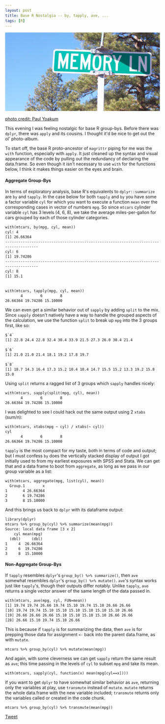 ```yaml
---
layout: post
title: Base R Nostalgia -- by, tapply, ave, ...
tags: [R]
---
```


![](/images/memory_lane.jpg)

<a href='https://www.flickr.com/photos/38302410@N04/3522676990'>photo credit: Paul Yoakum</a>

This evening I was feeling nostalgic for base R group-bys. Before there was `dplyr`, there was `apply` and its cousins. I thought it'd be nice to get out the ol' photo-album. 

To start off, the base R proto-ancestor of `magrittr` piping for me was the `with` function, especially with `apply`. It just cleaned up the
syntax and visual appearance of the code by pulling out the redundancy of declaring the data.frame. So even though it isn't necessary to use `with` for the
functions below, I think it makes things easier on the eyes and brain.


#### Aggregate Group-Bys

In terms of exploratory analysis, base R's equivalents to `dplyr::summarize` are `by` and `tapply`. In the case below for both `tapply` and `by` you have some a factor variable `cyl` for which you want to execute a function `mean` over the corresponding cases in vector of numbers `mpg`. So since `mtcars` cylinder variable `cyl` has 3 levels (4, 6, 8), we take the average miles-per-gallon for cars grouped by each of those cylinder categories. 

    with(mtcars, by(mpg, cyl, mean))
    cyl: 4
    [1] 26.66364
    ------------------------------------------------------------------------------------- 
    cyl: 6
    [1] 19.74286
    ------------------------------------------------------------------------------------- 
    cyl: 8
    [1] 15.1
    
    
    with(mtcars, tapply(mpg, cyl, mean))
           4        6        8 
    26.66364 19.74286 15.10000 


We can even get a similar behavior out of `sapply` by adding `split` to the mix. Since `sapply` doesn't natively have a way to handle the grouped aspects of the calculation, we use the function `split` to break up `mpg` into the 3 groups first, like so: 

    $`4`
    [1] 22.8 24.4 22.8 32.4 30.4 33.9 21.5 27.3 26.0 30.4 21.4

    $`6`
    [1] 21.0 21.0 21.4 18.1 19.2 17.8 19.7

    $`8`
    [1] 18.7 14.3 16.4 17.3 15.2 10.4 10.4 14.7 15.5 15.2 13.3 19.2 15.8 15.0


Using `split` returns a ragged list of 3 groups which `sapply` handles nicely:
    
    with(mtcars, sapply(split(mpg, cyl), mean))
           4        6        8 
    26.66364 19.74286 15.10000 


I was delighted to see I could hack out the same output using 2 `xtabs` (sum/n):

    with(mtcars, xtabs(mpg ~ cyl) / xtabs(~ cyl))     
    cyl
           4        6        8 
    26.66364 19.74286 15.10000 


`tapply` is the most compact for my taste, both in terms of code and output; but I must confess `by` does the vertically stacked display of output I got initially used to from my earliest exposures with SPSS and Stata. We can get that and a data frame to boot from `aggregate`, as long as we pass in our group variable as a list:

    with(mtcars, aggregate(mpg, list(cyl), mean))
      Group.1        x
    1       4 26.66364
    2       6 19.74286
    3       8 15.10000

And this brings us back to `dplyr` with its dataframe output:

    library(dplyr)
    mtcars %>% group_by(cyl) %>% summarize(mean(mpg))
    Source: local data frame [3 x 2]
        cyl mean(mpg)
      (dbl)     (dbl)
    1     4  26.66364
    2     6  19.74286
    3     8  15.10000



#### Non-Aggregate Group-Bys

If `tapply` resembles `dplyr`'s `group_by() %>% summarize()`, then `ave` somewhat resembles `dplyr`'s `group_by() %>% mutate()`. `ave`'s syntax works just like `tapply`'s, though their outputs differ notably. Unlike `tapply`, `ave` returns a single vector answer of the same length of the data passed in. 

    with(mtcars, ave(mpg, cyl, FUN=mean))
    [1] 19.74 19.74 26.66 19.74 15.10 19.74 15.10 26.66 26.66
    [10] 19.74 19.74 15.10 15.10 15.10 15.10 15.10 15.10 26.66
    [19] 26.66 26.66 26.66 15.10 15.10 15.10 15.10 26.66 26.66
    [28] 26.66 15.10 19.74 15.10 26.66


This is because if `tapply` is for summarizing the data, then `ave` is for prepping those data for assignment `<-` back into the parent data.frame, as with `mutate`. 
  
    
    mtcars %>% group_by(cyl) %>% mutate(mean(mpg))

And again, with some cleverness we can get `sapply` return the same result as `ave`; this time passing in the levels of `cyl` to subset `mpg` and take its mean.

    with(mtcars, sapply(cyl, function(x) mean(mpg[cyl==x])))


If you want to get `dplyr` to have somewhat similar behavior as `ave`, returning only the variables at play, use `transmute` instead of `mutate`. `mutate` returns the whole data.frame with the new variable included; `transmute` returns only the variables called or created in the code chunk.
    
    mtcars %>% group_by(cyl) %>% transmute(mean(mpg))    
    
<script>!function(d,s,id){var js,fjs=d.getElementsByTagName(s)[0],p=/^http:/.test(d.location)?'http':'https';if(!d.getElementById(id)){js=d.createElement(s);js.id=id;js.src=p+'://platform.twitter.com/widgets.js';fjs.parentNode.insertBefore(js,fjs);}}(document, 'script', 'twitter-wjs');</script> <a href="https://twitter.com/share" class="twitter-share-button" data-via="data_steve" data-size="large" data-hashtags="rstats,datascience,munging" data-dnt="true">Tweet</a>